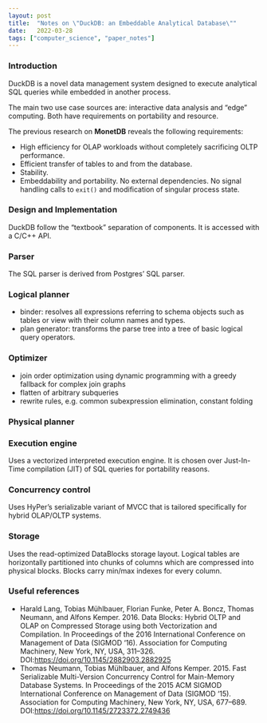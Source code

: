 ```yaml
---
layout: post
title:  "Notes on \"DuckDB: an Embeddable Analytical Database\""
date:   2022-03-28
tags: ["computer_science", "paper_notes"]
---
```


### Introduction

DuckDB is a novel data management system designed to execute analytical SQL queries while embedded in another process.

The main two use case sources are: interactive data analysis and “edge” computing. Both have requirements on portability and resource.

The previous research on **MonetDB** reveals the following requirements:

- High efficiency for OLAP workloads without completely sacrificing OLTP performance.
- Efficient transfer of tables to and from the database.
- Stability.
- Embeddability and portability. No external dependencies. No signal handling calls to `exit()` and modification of singular process state.

### Design and Implementation

DuckDB follow the “textbook” separation of components. It is accessed with a C/C++ API.

### Parser

The SQL parser is derived from Postgres’ SQL parser.

### Logical planner

- binder: resolves all expressions referring to schema objects such as tables or view with their column names and types.
- plan generator: transforms the parse tree into a tree of basic logical query operators.

### Optimizer

- join order optimization using dynamic programming with a greedy fallback for complex join graphs
- flatten of arbitrary subqueries
- rewrite rules, e.g. common subexpression elimination, constant folding

### Physical planner

### Execution engine

Uses a vectorized interpreted execution engine. It is chosen over Just-In-Time compilation (JIT) of SQL queries for portability reasons.

### Concurrency control

Uses HyPer’s serializable variant of MVCC that is tailored specifically for hybrid OLAP/OLTP systems.

### Storage

Uses the read-optimized DataBlocks storage layout. Logical tables are horizontally partitioned into chunks of columns which are compressed into physical blocks. Blocks carry min/max indexes for every column.

### Useful references

- Harald Lang, Tobias Mühlbauer, Florian Funke, Peter A. Boncz, Thomas Neumann, and Alfons Kemper. 2016. Data Blocks: Hybrid OLTP and OLAP on Compressed Storage using both Vectorization and Compilation. In Proceedings of the 2016 International Conference on Management of Data (SIGMOD ‘16). Association for Computing Machinery, New York, NY, USA, 311–326. DOI:https://doi.org/10.1145/2882903.2882925
- Thomas Neumann, Tobias Mühlbauer, and Alfons Kemper. 2015. Fast Serializable Multi-Version Concurrency Control for Main-Memory Database Systems. In Proceedings of the 2015 ACM SIGMOD International Conference on Management of Data (SIGMOD ‘15). Association for Computing Machinery, New York, NY, USA, 677–689. DOI:https://doi.org/10.1145/2723372.2749436

